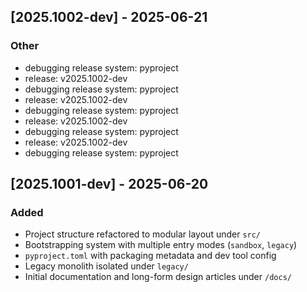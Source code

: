 
## [2025.1002-dev] - 2025-06-21

### Other
- debugging release system: pyproject
- release: v2025.1002-dev
- debugging release system: pyproject
- release: v2025.1002-dev
- debugging release system: pyproject
- release: v2025.1002-dev
- debugging release system: pyproject
- release: v2025.1002-dev
- debugging release system: pyproject


## [2025.1001-dev] - 2025-06-20
### Added
- Project structure refactored to modular layout under `src/`
- Bootstrapping system with multiple entry modes (`sandbox`, `legacy`)
- `pyproject.toml` with packaging metadata and dev tool config
- Legacy monolith isolated under `legacy/`
- Initial documentation and long-form design articles under `/docs/`
